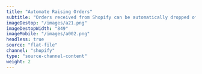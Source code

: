 ```yaml
---
title: "Automate Raising Orders"
subtitle: "Orders received from Shopify can be automatically dropped off at an FTP location as Flat Files."
imageDestop: "/images/a21.png"
imageDestopWidth: "849"
imageMobile: "/images/a002.png"
headless: true
source: "flat-file"
channel: "shopify"
type: "source-channel-content"
weight: 2
---
```

